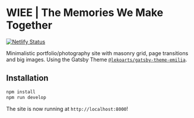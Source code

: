 # WIEE | The Memories We Make Together

[![Netlify Status](https://api.netlify.com/api/v1/badges/f7bf0f46-fd39-4c17-8bdd-4cddef5a93cf/deploy-status)](https://app.netlify.com/sites/wiee/deploys)

Minimalistic portfolio/photography site with masonry grid, page transitions and big images. Using the Gatsby Theme [`@lekoarts/gatsby-theme-emilia`](https://github.com/LekoArts/gatsby-themes/tree/main/themes/gatsby-theme-emilia).

## Installation

```sh
npm install
npm run develop
```

The site is now running at `http://localhost:8000`!

